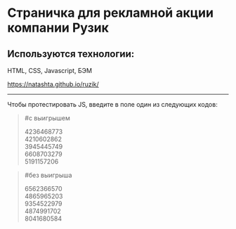 # Страничка для рекламной акции компании Рузик

## Используются технологии: 
HTML, CSS, Javascript, БЭМ

https://natashta.github.io/ruzik/

----

Чтобы протестировать JS, введите в поле один из следующих кодов:

> #с выигрышем
>
> 4236468773    
> 4210602862  	  
> 3945445749  
> 6608703279  
> 5191157206  

> #без выигрыша
>  
> 6562366570   	
> 4865965203    	
> 9354522979    	
> 4874991702   	
> 8041680584    	


